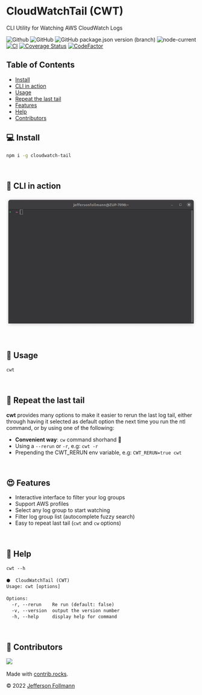 # CloudWatchTail (CWT)
CLI Utility for Watching AWS CloudWatch Logs

![Github](https://img.shields.io/badge/jfollmann-cloudwatch--tail-orange)
![GitHub](https://img.shields.io/github/license/jfollmann/cloudwatch-tail)
![GitHub package.json version (branch)](https://img.shields.io/github/package-json/v/jfollmann/cloudwatch-tail/main)
![node-current](https://img.shields.io/node/v/cloudwatch-tail)
[![CI](https://github.com/jfollmann/cloudwatch-tail/actions/workflows/CI.yml/badge.svg?branch=main)](https://github.com/jfollmann/cloudwatch-tail/actions/workflows/CI.yml)
[![Coverage Status](https://coveralls.io/repos/github/jfollmann/cloudwatch-tail/badge.svg?branch=main)](https://coveralls.io/github/jfollmann/cloudwatch-tail?branch=main)
[![CodeFactor](https://www.codefactor.io/repository/github/jfollmann/cloudwatch-tail/badge)](https://www.codefactor.io/repository/github/jfollmann/cloudwatch-tail)

## Table of Contents
- [Install](#computer-install)
- [CLI in action](#rocket-cli-in-action)
- [Usage](#red_circle-usage)
- [Repeat the last tail](#repeat-repeat-the-last-tail)
- [Features](#heart_eyes-features)
- [Help](#raising_hand-help)
- [Contributors](#tada-contributors)

## :computer: Install
```bash
npm i -g cloudwatch-tail
```

<br />

## :rocket: CLI in action
  
![cli](https://github.com/jfollmann/cloudwatch-tail/blob/main/docs/cwt-in-action.gif?raw=true)

<br />

## :red_circle: Usage
```bash
cwt
```

<br />

## :repeat: Repeat the last tail
**cwt** provides many options to make it easier to rerun the last log tail, either through having it selected as default option the next time you run the ntl command, or by using one of the following:
- **Convenient way**: `cw` command shorhand 🥰
- Using a `--rerun` or `-r`, e.g: `cwt -r`
- Prepending the CWT_RERUN env variable, e.g: `CWT_RERUN=true cwt`

<br />

## :heart_eyes: Features
- Interactive interface to filter your log groups
- Support AWS profiles
- Select any log group to start watching
- Filter log group list (autocomplete fuzzy search)
- Easy to repeat last tail (`cwt` and `cw` options)

<br />

## :raising_hand: Help
```
cwt --h 

⬢  CloudWatchTail (CWT)
Usage: cwt [options]

Options:
  -r, --rerun    Re run (default: false)
  -v, --version  output the version number
  -h, --help     display help for command
```

<br />

## :tada: Contributors
<a href="https://github.com/jfollmann/cloudwatch-tail/graphs/contributors">
  <img src="https://contrib.rocks/image?repo=jfollmann/cloudwatch-tail" />
</a>

Made with [contrib.rocks](https://contrib.rocks).

© 2022 [Jefferson Follmann](https://jfollmann.com)
